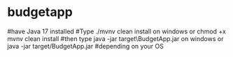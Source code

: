 # budgetapp
#have Java 17 installed
#Type ./mvnv clean install on windows or chmod +x mvnv clean install 
#then type java -jar target\BudgetApp.jar on windows or java -jar target/BudgetApp.jar 
#depending on your OS

